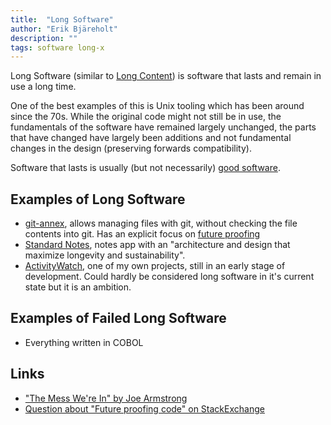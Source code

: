 ```yaml
---
title:  "Long Software"
author: "Erik Bjäreholt"
description: ""
tags: software long-x
---
```


Long Software (similar to [Long Content](https://www.gwern.net/About#long-content)) is software that lasts and remain in use a long time.

One of the best examples of this is Unix tooling which has been around since the 70s. While the original code might not still be in use, the fundamentals of the software have remained largely unchanged, the parts that have changed have largely been additions and not fundamental changes in the design (preserving forwards compatibility). 

Software that lasts is usually (but not necessarily) [good software](/wiki/good-software).

## Examples of Long Software

 - [git-annex](), allows managing files with git, without checking the file contents into git. Has an explicit focus on [future proofing](https://git-annex.branchable.com/future_proofing/)
 - [Standard Notes](https://standardnotes.org/), notes app with an "architecture and design that maximize longevity and sustainability".
 - [ActivityWatch](https://github.com/ActivityWatch/activitywatch), one of my own projects, still in an early stage of development. Could hardly be considered long software in it's current state but it is an ambition.

## Examples of Failed Long Software

 - Everything written in COBOL

## Links

 - ["The Mess We're In" by Joe Armstrong](https://www.youtube.com/watch?v=lKXe3HUG2l4)
 - [Question about "Future proofing code" on StackExchange](https://softwareengineering.stackexchange.com/questions/79586/future-proofing-code)
